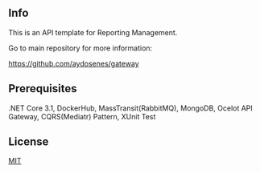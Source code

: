 ## Info

This is an API template for Reporting Management.

Go to main repository for more information:

https://github.com/aydosenes/gateway

## Prerequisites

.NET Core 3.1, DockerHub, MassTransit(RabbitMQ), MongoDB, Ocelot API Gateway, CQRS(Mediatr) Pattern, XUnit Test

## License
[MIT](https://choosealicense.com/licenses/mit/)
